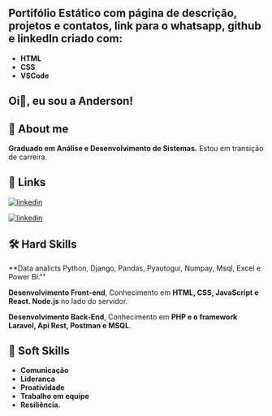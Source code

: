 ## Portifólio Estático com página de descrição, projetos e contatos, link para o whatsapp, github e linkedIn criado com:

* **HTML**
* **CSS**
* **VSCode** 


## Oi👋, eu sou a Anderson! 


## 🚀 About me
**Graduado em Análise e Desenvolvimento de Sistemas.**
Estou em transição de carreira.  


## 🔗 Links
[![linkedin](https://img.shields.io/badge/portifolio-0A66C?style=for-the-badge&logo=linkedin&logoColor=white)](https://andersonlignelli.netlify.app/)


[![linkedin](https://img.shields.io/badge/linkedin-0A66C2?style=for-the-badge&logo=linkedin&logoColor=white)](https://www.linkedin.com/in/anderson-gouveia-lignelli-0aa33332a/)


## 🛠 Hard Skills

**Data analicts Python, Django, Pandas, Pyautogui, Numpay, Msql, Excel e Power Bi.""

**Desenvolvimento Front-end**, Conhecimento em **HTML, CSS, JavaScript e React. Node.js** no lado do servidor.

**Desenvolvimento Back-End**, Conhecimento em **PHP e o framework Laravel, Api Rest, Postman e MSQL**.

## 🤝 Soft Skills

* **Comunicação**
* **Liderança**
* **Proatividade**
* **Trabalho em equipe**
* **Resiliência.**
